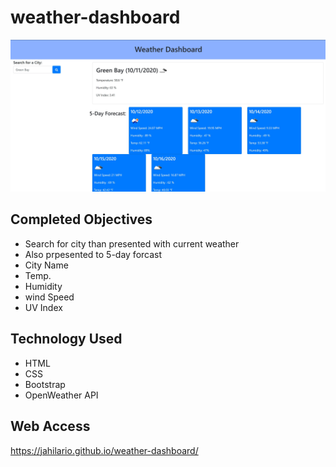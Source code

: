 # weather-dashboard
![screenshot1](./assets/images/Capture.JPG)

## Completed Objectives
* Search for city than presented with current weather
* Also prpesented to 5-day forcast
* City Name
* Temp.
* Humidity
* wind Speed
* UV Index

## Technology Used
* HTML
* CSS
* Bootstrap
* OpenWeather API

## Web Access
https://jahilario.github.io/weather-dashboard/
